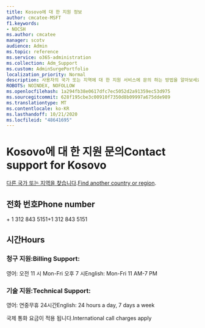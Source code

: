 ```yaml
---
title: Kosovo에 대 한 지원 정보
author: cmcatee-MSFT
f1.keywords:
- NOCSH
ms.author: cmcatee
manager: scotv
audience: Admin
ms.topic: reference
ms.service: o365-administration
ms.collection: Adm_Support
ms.custom: AdminSurgePortfolio
localization_priority: Normal
description: 사용자의 국가 또는 지역에 대 한 지원 서비스에 문의 하는 방법을 알아보세요.
ROBOTS: NOINDEX, NOFOLLOW
ms.openlocfilehash: 1a294fb38e0617dfc7ec5052d2a91359ec53d975
ms.sourcegitcommit: 628f195cbe3c00910f7350d8b09997a675dde989
ms.translationtype: MT
ms.contentlocale: ko-KR
ms.lasthandoff: 10/21/2020
ms.locfileid: "48641695"
---
```

# <a name="contact-support-for-kosovo"></a><span data-ttu-id="cd945-103">Kosovo에 대 한 지원 문의</span><span class="sxs-lookup"><span data-stu-id="cd945-103">Contact support for Kosovo</span></span>

<span data-ttu-id="cd945-104">[다른 국가 또는 지역을 찾습니다](../contact-support-for-business-products.md).</span><span class="sxs-lookup"><span data-stu-id="cd945-104">[Find another country or region](../contact-support-for-business-products.md).</span></span>

## <a name="phone-number"></a><span data-ttu-id="cd945-105">전화 번호</span><span class="sxs-lookup"><span data-stu-id="cd945-105">Phone number</span></span>
<span data-ttu-id="cd945-106">+ 1 312 843 5151</span><span class="sxs-lookup"><span data-stu-id="cd945-106">+1 312 843 5151</span></span>

## <a name="hours"></a><span data-ttu-id="cd945-107">시간</span><span class="sxs-lookup"><span data-stu-id="cd945-107">Hours</span></span>
### <a name="billing-support"></a><span data-ttu-id="cd945-108">청구 지원:</span><span class="sxs-lookup"><span data-stu-id="cd945-108">Billing Support:</span></span>

<span data-ttu-id="cd945-109">영어: 오전 11 시 Mon-Fri 오후 7 시</span><span class="sxs-lookup"><span data-stu-id="cd945-109">English: Mon-Fri 11 AM-7 PM</span></span>

### <a name="technical-support"></a><span data-ttu-id="cd945-110">기술 지원:</span><span class="sxs-lookup"><span data-stu-id="cd945-110">Technical Support:</span></span>

<span data-ttu-id="cd945-111">영어: 연중무휴 24시간</span><span class="sxs-lookup"><span data-stu-id="cd945-111">English: 24 hours a day, 7 days a week</span></span>

<span data-ttu-id="cd945-112">국제 통화 요금이 적용 됩니다.</span><span class="sxs-lookup"><span data-stu-id="cd945-112">International call charges apply</span></span>
